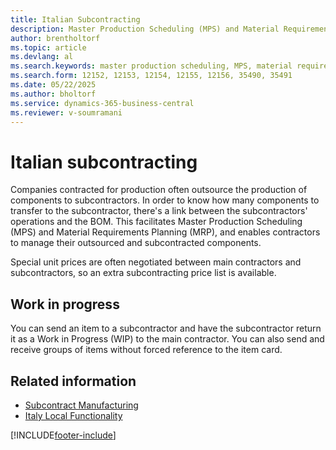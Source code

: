 ```yaml
---
title: Italian Subcontracting
description: Master Production Scheduling (MPS) and Material Requirements Planning (MRP) enable contractors to efficiently manage outsourced and subcontracted components.
author: brentholtorf
ms.topic: article
ms.devlang: al
ms.search.keywords: master production scheduling, MPS, material requirements planning, MRP, subcontracting, Italian version
ms.search.form: 12152, 12153, 12154, 12155, 12156, 35490, 35491
ms.date: 05/22/2025
ms.author: bholtorf
ms.service: dynamics-365-business-central
ms.reviewer: v-soumramani
---
```


# Italian subcontracting

Companies contracted for production often outsource the production of components to subcontractors. In order to know how many components to transfer to the subcontractor, there's a link between the subcontractors' operations and the BOM. This facilitates Master Production Scheduling (MPS) and Material Requirements Planning (MRP), and enables contractors to manage their outsourced and subcontracted components.  

Special unit prices are often negotiated between main contractors and subcontractors, so an extra subcontracting price list is available.  

## Work in progress

You can send an item to a subcontractor and have the subcontractor return it as a Work in Progress (WIP) to the main contractor. You can also send and receive groups of items without forced reference to the item card.  

## Related information

- [Subcontract Manufacturing](../../production-how-to-subcontract-manufacturing.md)
- [Italy Local Functionality](italy-local-functionality.md)

[!INCLUDE[footer-include](../../includes/footer-banner.md)]
